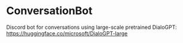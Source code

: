 # ConversationBot
Discord bot for conversations using large-scale pretrained DialoGPT: https://huggingface.co/microsoft/DialoGPT-large
